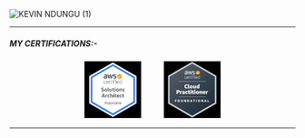 ![KEVIN NDUNGU (1)](https://github.com/kevinndungu-source/kevinndungu-source/assets/114335263/b9d4dafb-d6d0-4936-bb6b-d0d2ed000a56)

---
##### MY CERTIFICATIONS:-

<div style="display: flex; justify-content: center;">
  <a href="https://www.credly.com/badges/e2222fbd-9c01-4064-be2f-0c1d5fd127e0/linked_in_profile" target="_blank" style="margin: 0 20px;">
    <img src="https://raw.githubusercontent.com/kevinndungu-source/kevinndungu-source/main/Badges/AWS_SAA.png" alt="AWS SAA">
  </a>
  <a href="https://www.credly.com/badges/16d6ac8f-251c-4992-80d7-211446d48d65/linked_in_profile" target="_blank" style="margin: 0 20px;">
    <img src="https://raw.githubusercontent.com/kevinndungu-source/kevinndungu-source/main/Badges/AWS_CP.jpg" alt="AWS CP">
  </a>
</div>


---
<!--
**kevinndungu-source/kevinndungu-source** is a ✨ _special_ ✨ repository because its `README.md` (this file) appears on your GitHub profile.

Here are some ideas to get you started:

- 🌱 I’m currently implementing Infrastructure as Code (IaC) applications.
- 👯 I’m looking to collaborate on the AWS cloud architecture of robust Data Pipelines.
- 💬 Ask me about Machine Learning and automation.
- 😄 Pronouns: He/Him.
- ⚡ Fun fact: I love tinkering with networking structures i.e. home lab servers.


-->
